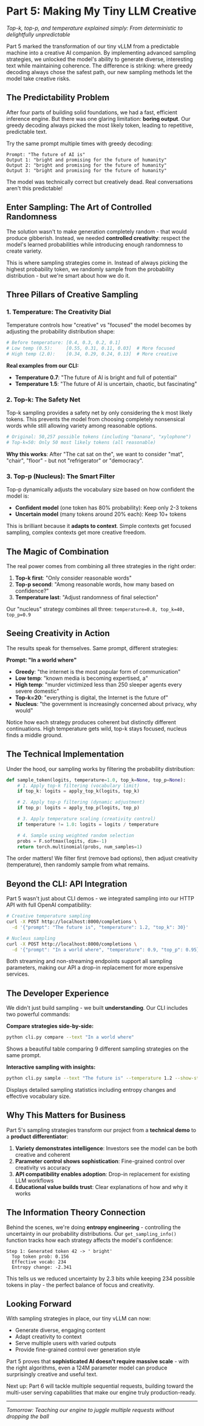 # Part 5: Making My Tiny LLM Creative

*Top-k, top-p, and temperature explained simply: From deterministic to delightfully unpredictable*

Part 5 marked the transformation of our tiny vLLM from a predictable machine into a creative AI companion. By implementing advanced sampling strategies, we unlocked the model's ability to generate diverse, interesting text while maintaining coherence. The difference is striking: where greedy decoding always chose the safest path, our new sampling methods let the model take creative risks.

## The Predictability Problem

After four parts of building solid foundations, we had a fast, efficient inference engine. But there was one glaring limitation: **boring output**. Our greedy decoding always picked the most likely token, leading to repetitive, predictable text.

Try the same prompt multiple times with greedy decoding:
```
Prompt: "The future of AI is"
Output 1: "bright and promising for the future of humanity"
Output 2: "bright and promising for the future of humanity"
Output 3: "bright and promising for the future of humanity"
```

The model was technically correct but creatively dead. Real conversations aren't this predictable!

## Enter Sampling: The Art of Controlled Randomness

The solution wasn't to make generation completely random - that would produce gibberish. Instead, we needed **controlled creativity**: respect the model's learned probabilities while introducing enough randomness to create variety.

This is where sampling strategies come in. Instead of always picking the highest probability token, we randomly sample from the probability distribution - but we're smart about how we do it.

## Three Pillars of Creative Sampling

### 1. Temperature: The Creativity Dial

Temperature controls how "creative" vs "focused" the model becomes by adjusting the probability distribution shape:

```python
# Before temperature: [0.4, 0.3, 0.2, 0.1]
# Low temp (0.5):     [0.55, 0.31, 0.11, 0.03]  # More focused
# High temp (2.0):    [0.34, 0.29, 0.24, 0.13]  # More creative
```

**Real examples from our CLI:**
- **Temperature 0.7**: "The future of AI is bright and full of potential"
- **Temperature 1.5**: "The future of AI is uncertain, chaotic, but fascinating"

### 2. Top-k: The Safety Net

Top-k sampling provides a safety net by only considering the k most likely tokens. This prevents the model from choosing completely nonsensical words while still allowing variety among reasonable options.

```python
# Original: 50,257 possible tokens (including "banana", "xylophone")
# Top-k=50: Only 50 most likely tokens (all reasonable)
```

**Why this works**: After "The cat sat on the", we want to consider "mat", "chair", "floor" - but not "refrigerator" or "democracy".

### 3. Top-p (Nucleus): The Smart Filter

Top-p dynamically adjusts the vocabulary size based on how confident the model is:

- **Confident model** (one token has 80% probability): Keep only 2-3 tokens
- **Uncertain model** (many tokens around 20% each): Keep 10+ tokens

This is brilliant because it **adapts to context**. Simple contexts get focused sampling, complex contexts get more creative freedom.

## The Magic of Combination

The real power comes from combining all three strategies in the right order:

1. **Top-k first**: "Only consider reasonable words"
2. **Top-p second**: "Among reasonable words, how many based on confidence?"
3. **Temperature last**: "Adjust randomness of final selection"

Our "nucleus" strategy combines all three: `temperature=0.8, top_k=40, top_p=0.9`

## Seeing Creativity in Action

The results speak for themselves. Same prompt, different strategies:

**Prompt: "In a world where"**

- **Greedy**: "the internet is the most popular form of communication"
- **Low temp**: "known media is becoming expertised, a"
- **High temp**: "murder victimized less than 250 sleeper agents every severe domestic"
- **Top-k=20**: "everything is digital, the Internet is the future of"
- **Nucleus**: "the government is increasingly concerned about privacy, why would"

Notice how each strategy produces coherent but distinctly different continuations. High temperature gets wild, top-k stays focused, nucleus finds a middle ground.

## The Technical Implementation

Under the hood, our sampling works by filtering the probability distribution:

```python
def sample_token(logits, temperature=1.0, top_k=None, top_p=None):
    # 1. Apply top-k filtering (vocabulary limit)
    if top_k: logits = apply_top_k(logits, top_k)

    # 2. Apply top-p filtering (dynamic adjustment)
    if top_p: logits = apply_top_p(logits, top_p)

    # 3. Apply temperature scaling (creativity control)
    if temperature != 1.0: logits = logits / temperature

    # 4. Sample using weighted random selection
    probs = F.softmax(logits, dim=-1)
    return torch.multinomial(probs, num_samples=1)
```

The order matters! We filter first (remove bad options), then adjust creativity (temperature), then randomly sample from what remains.

## Beyond the CLI: API Integration

Part 5 wasn't just about CLI demos - we integrated sampling into our HTTP API with full OpenAI compatibility:

```bash
# Creative temperature sampling
curl -X POST http://localhost:8000/completions \
  -d '{"prompt": "The future is", "temperature": 1.2, "top_k": 30}'

# Nucleus sampling
curl -X POST http://localhost:8000/completions \
  -d '{"prompt": "In a world where", "temperature": 0.9, "top_p": 0.95}'
```

Both streaming and non-streaming endpoints support all sampling parameters, making our API a drop-in replacement for more expensive services.

## The Developer Experience

We didn't just build sampling - we built **understanding**. Our CLI includes two powerful commands:

**Compare strategies side-by-side:**
```bash
python cli.py compare --text "In a world where"
```
Shows a beautiful table comparing 9 different sampling strategies on the same prompt.

**Interactive sampling with insights:**
```bash
python cli.py sample --text "The future is" --temperature 1.2 --show-steps
```
Displays detailed sampling statistics including entropy changes and effective vocabulary size.

## Why This Matters for Business

Part 5's sampling strategies transform our project from a **technical demo** to a **product differentiator**:

1. **Variety demonstrates intelligence**: Investors see the model can be both creative and coherent
2. **Parameter control shows sophistication**: Fine-grained control over creativity vs accuracy
3. **API compatibility enables adoption**: Drop-in replacement for existing LLM workflows
4. **Educational value builds trust**: Clear explanations of how and why it works

## The Information Theory Connection

Behind the scenes, we're doing **entropy engineering** - controlling the uncertainty in our probability distributions. Our `get_sampling_info()` function tracks how each strategy affects the model's confidence:

```
Step 1: Generated token 42 -> ' bright'
  Top token prob: 0.156
  Effective vocab: 234
  Entropy change: -2.341
```

This tells us we reduced uncertainty by 2.3 bits while keeping 234 possible tokens in play - the perfect balance of focus and creativity.

## Looking Forward

With sampling strategies in place, our tiny vLLM can now:
- Generate diverse, engaging content
- Adapt creativity to context
- Serve multiple users with varied outputs
- Provide fine-grained control over generation style

Part 5 proves that **sophisticated AI doesn't require massive scale** - with the right algorithms, even a 124M parameter model can produce surprisingly creative and useful text.

Next up: Part 6 will tackle multiple sequential requests, building toward the multi-user serving capabilities that make our engine truly production-ready.

---

*Tomorrow: Teaching our engine to juggle multiple requests without dropping the ball*
